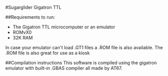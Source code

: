 #Sugarglider Gigatron TTL

##Requirements to run:
- The Gigatron TTL microcomputer or an emulator
- ROMvX0
- 32K RAM

In case your emulator can't load .GT1 files a .ROM file is also available.
The .ROM file is also great for use as a kiosk 

##Compilation instructions
This software is compiled using the gigatron emulator with built-in .GBAS compiler all made by AT67.
